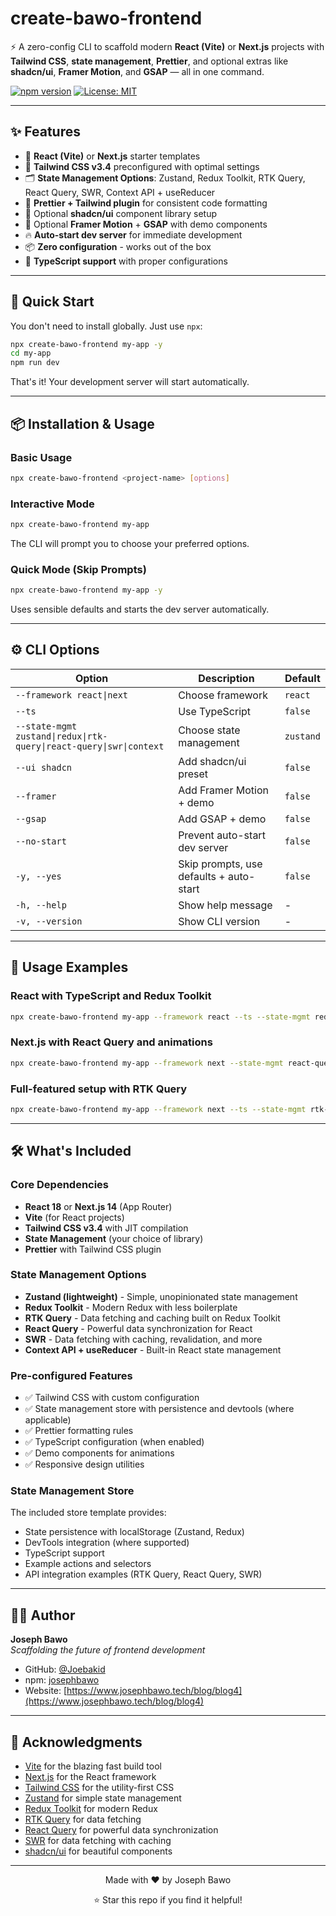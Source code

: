 # create-bawo-frontend

⚡ A zero-config CLI to scaffold modern **React (Vite)** or **Next.js** projects with **Tailwind CSS**, **state management**, **Prettier**, and optional extras like **shadcn/ui**, **Framer Motion**, and **GSAP** — all in one command.

[![npm version](https://badge.fury.io/js/create-bawo-frontend.svg)](https://badge.fury.io/js/create-bawo-frontend)
[![License: MIT](https://img.shields.io/badge/License-MIT-yellow.svg)](https://opensource.org/licenses/MIT)

---

## ✨ Features

- 🚀 **React (Vite)** or **Next.js** starter templates
- 🎨 **Tailwind CSS v3.4** preconfigured with optimal settings
- 🗂 **State Management Options**: Zustand, Redux Toolkit, RTK Query, React Query, SWR, Context API + useReducer
- 💅 **Prettier + Tailwind plugin** for consistent code formatting
- 🧩 Optional **shadcn/ui** component library setup
- 🎥 Optional **Framer Motion** + **GSAP** with demo components
- 🔥 **Auto-start dev server** for immediate development
- 📦 **Zero configuration** - works out of the box
- 🎯 **TypeScript support** with proper configurations
 

---

## 🚀 Quick Start

You don't need to install globally. Just use `npx`:

```bash
npx create-bawo-frontend my-app -y
cd my-app
npm run dev
```

That's it! Your development server will start automatically.

---

## 📦 Installation & Usage

### Basic Usage

```bash
npx create-bawo-frontend <project-name> [options]
```

### Interactive Mode

```bash
npx create-bawo-frontend my-app
```

The CLI will prompt you to choose your preferred options.

### Quick Mode (Skip Prompts)

```bash
npx create-bawo-frontend my-app -y
```

Uses sensible defaults and starts the dev server automatically.

---

## ⚙️ CLI Options

| Option                                                              | Description                             | Default   |
| ------------------------------------------------------------------- | --------------------------------------- | --------- |
| `--framework react\|next`                                           | Choose framework                        | `react`   |
| `--ts`                                                              | Use TypeScript                          | `false`   |
| `--state-mgmt zustand\|redux\|rtk-query\|react-query\|swr\|context` | Choose state management                 | `zustand` |
| `--ui shadcn`                                                       | Add shadcn/ui preset                    | `false`   |
| `--framer`                                                          | Add Framer Motion + demo                | `false`   |
| `--gsap`                                                            | Add GSAP + demo                         | `false`   |
| `--no-start`                                                        | Prevent auto-start dev server           | `false`   |
| `-y, --yes`                                                         | Skip prompts, use defaults + auto-start | `false`   |
| `-h, --help`                                                        | Show help message                       | -         |
| `-v, --version`                                                     | Show CLI version                        | -         |

---

## 🎯 Usage Examples

### React with TypeScript and Redux Toolkit

```bash
npx create-bawo-frontend my-app --framework react --ts --state-mgmt redux -y
```

### Next.js with React Query and animations

```bash
npx create-bawo-frontend my-app --framework next --state-mgmt react-query --framer --gsap -y
```

### Full-featured setup with RTK Query

```bash
npx create-bawo-frontend my-app --framework next --ts --state-mgmt rtk-query --ui shadcn --framer --gsap -y
```

---

## 🛠 What's Included

### Core Dependencies

- **React 18** or **Next.js 14** (App Router)
- **Vite** (for React projects)
- **Tailwind CSS v3.4** with JIT compilation
- **State Management** (your choice of library)
- **Prettier** with Tailwind CSS plugin

### State Management Options

- **Zustand (lightweight)** - Simple, unopinionated state management
- **Redux Toolkit** - Modern Redux with less boilerplate
- **RTK Query** - Data fetching and caching built on Redux Toolkit
- **React Query** - Powerful data synchronization for React
- **SWR** - Data fetching with caching, revalidation, and more
- **Context API + useReducer** - Built-in React state management

### Pre-configured Features

- ✅ Tailwind CSS with custom configuration
- ✅ State management store with persistence and devtools (where applicable)
- ✅ Prettier formatting rules
- ✅ TypeScript configuration (when enabled)
- ✅ Demo components for animations
- ✅ Responsive design utilities

### State Management Store

The included store template provides:

- State persistence with localStorage (Zustand, Redux)
- DevTools integration (where supported)
- TypeScript support
- Example actions and selectors
- API integration examples (RTK Query, React Query, SWR)

---

## 🧑‍💻 Author

**Joseph Bawo**  
_Scaffolding the future of frontend development_

- GitHub: [@Joebakid](https://github.com/Joebakid)
- npm: [josephbawo](https://www.npmjs.com/~josephbawo)
- Website: [https://www.josephbawo.tech/blog/blog4](https://www.josephbawo.tech/blog/blog4)

---

## 🙏 Acknowledgments

- [Vite](https://vitejs.dev/) for the blazing fast build tool
- [Next.js](https://nextjs.org/) for the React framework
- [Tailwind CSS](https://tailwindcss.com/) for the utility-first CSS
- [Zustand](https://github.com/pmndrs/zustand) for simple state management
- [Redux Toolkit](https://redux-toolkit.js.org/) for modern Redux
- [RTK Query](https://redux-toolkit.js.org/rtk-query/overview) for data fetching
- [React Query](https://tanstack.com/query/) for powerful data synchronization
- [SWR](https://swr.vercel.app/) for data fetching with caching
- [shadcn/ui](https://ui.shadcn.com/) for beautiful components

---

<div align="center">
  <p>Made with ❤️ by Joseph Bawo</p>
  <p>⭐ Star this repo if you find it helpful!</p>
</div>
